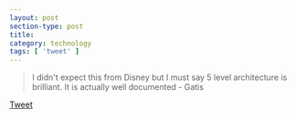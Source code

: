 ```yaml
---
layout: post
section-type: post
title: 
category: technology
tags: [ 'tweet' ]
---
```


> I didn't expect this from Disney but I must say 5 level architecture is brilliant. It is actually well documented - Gatis

[Tweet](https://twitter.com/Gaumigais/status/794656882019409921?s=09)




